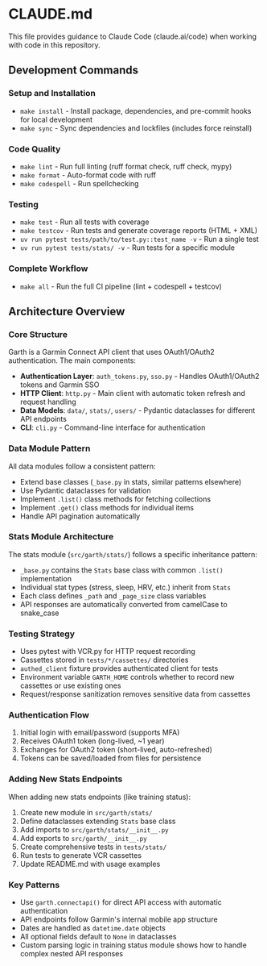 # CLAUDE.md

This file provides guidance to Claude Code (claude.ai/code) when working
with code in this repository.

## Development Commands

### Setup and Installation

- `make install` - Install package, dependencies, and pre-commit hooks for
  local development
- `make sync` - Sync dependencies and lockfiles (includes force reinstall)

### Code Quality

- `make lint` - Run full linting (ruff format check, ruff check, mypy)
- `make format` - Auto-format code with ruff
- `make codespell` - Run spellchecking

### Testing

- `make test` - Run all tests with coverage
- `make testcov` - Run tests and generate coverage reports (HTML + XML)
- `uv run pytest tests/path/to/test.py::test_name -v` - Run a single test
- `uv run pytest tests/stats/ -v` - Run tests for a specific module

### Complete Workflow

- `make all` - Run the full CI pipeline (lint + codespell + testcov)

## Architecture Overview

### Core Structure

Garth is a Garmin Connect API client that uses OAuth1/OAuth2 authentication.
The main components:

- **Authentication Layer**: `auth_tokens.py`, `sso.py` - Handles OAuth1/OAuth2
  tokens and Garmin SSO
- **HTTP Client**: `http.py` - Main client with automatic token refresh and
  request handling
- **Data Models**: `data/`, `stats/`, `users/` - Pydantic dataclasses for
  different API endpoints
- **CLI**: `cli.py` - Command-line interface for authentication

### Data Module Pattern

All data modules follow a consistent pattern:

- Extend base classes (`_base.py` in stats, similar patterns elsewhere)
- Use Pydantic dataclasses for validation
- Implement `.list()` class methods for fetching collections
- Implement `.get()` class methods for individual items
- Handle API pagination automatically

### Stats Module Architecture

The stats module (`src/garth/stats/`) follows a specific inheritance pattern:

- `_base.py` contains the `Stats` base class with common `.list()` implementation
- Individual stat types (stress, sleep, HRV, etc.) inherit from `Stats`
- Each class defines `_path` and `_page_size` class variables
- API responses are automatically converted from camelCase to snake_case

### Testing Strategy

- Uses pytest with VCR.py for HTTP request recording
- Cassettes stored in `tests/*/cassettes/` directories
- `authed_client` fixture provides authenticated client for tests
- Environment variable `GARTH_HOME` controls whether to record new cassettes
  or use existing ones
- Request/response sanitization removes sensitive data from cassettes

### Authentication Flow

1. Initial login with email/password (supports MFA)
2. Receives OAuth1 token (long-lived, ~1 year)
3. Exchanges for OAuth2 token (short-lived, auto-refreshed)
4. Tokens can be saved/loaded from files for persistence

### Adding New Stats Endpoints

When adding new stats endpoints (like training status):

1. Create new module in `src/garth/stats/`
2. Define dataclasses extending `Stats` base class
3. Add imports to `src/garth/stats/__init__.py`
4. Add exports to `src/garth/__init__.py`
5. Create comprehensive tests in `tests/stats/`
6. Run tests to generate VCR cassettes
7. Update README.md with usage examples

### Key Patterns

- Use `garth.connectapi()` for direct API access with automatic authentication
- API endpoints follow Garmin's internal mobile app structure
- Dates are handled as `datetime.date` objects
- All optional fields default to `None` in dataclasses
- Custom parsing logic in training status module shows how to handle complex
  nested API responses

